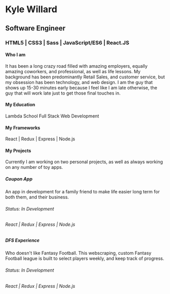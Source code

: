 # Kyle Willard
## Software Engineer
### HTML5 | CSS3 | Sass | JavaScript/ES6 | React.JS

#### Who I am
It has been a long crazy road filled with amazing employers, equally amazing coworkers, and professional, as well as life lessons. 
My background has been predominantly Retail Sales, and customer service, but my obsession has been technology, and web design.
I am the guy that shows up 15-30 minutes early because I feel like I am late otherwise, the guy that will work late just to get those final touches in. 

#### My Education
Lambda School
Full Stack Web Development

#### My Frameworks
React | Redux | Express | Node.js

#### My Projects
Currently I am working on two personal projects, as well as always working on any number of toy apps. 

##### Coupon App 
An app in development for a family friend to make life easier long term for both them, and their business.
###### Status: In Development
###### React | Redux | Express | Node.js

##### DFS Experience
Who doesn't like Fantasy Football. This webscraping, custom Fantasy Football league is built to select players weekly, and keep track of progress. 
###### Status: In Development
###### React | Redux | Express | Node.js
